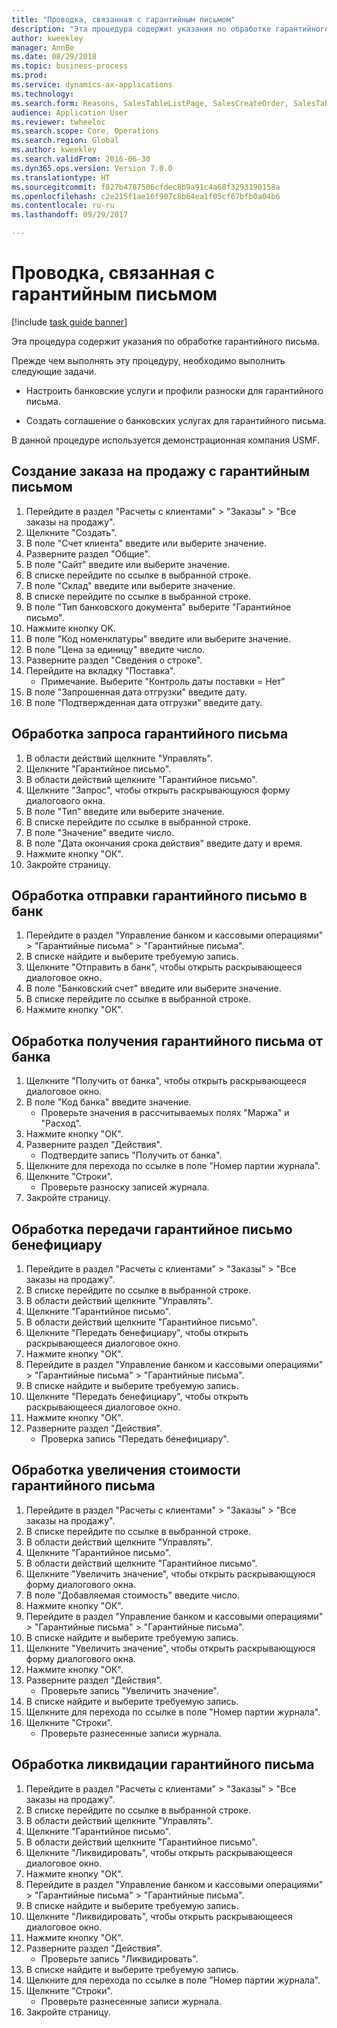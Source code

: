 ```yaml
--- 
title: "Проводка, связанная с гарантийным письмом"
description: "Эта процедура содержит указания по обработке гарантийного письма."
author: kweekley
manager: AnnBe
ms.date: 08/29/2018
ms.topic: business-process
ms.prod: 
ms.service: dynamics-ax-applications
ms.technology: 
ms.search.form: Reasons, SalesTableListPage, SalesCreateOrder, SalesTable, BankLGRequestForm, BankLGRequestFormRequest, BankLGGuarantee, BankLGFormSubmitToBank, BankDocumentAgreementLineLookup, BankLGFormReceiveFromBank, LedgerJournalTable, LedgerJournalTransDaily, BankLGRequestFormGiveToBeneficiary, BankLGFormGiveToBeneficiary, BankLGRequestFormIncreaseValue, BankLGFormIncreaseValue, BankLGRequestFormLiquidate, BankLGFormLiquidate
audience: Application User
ms.reviewer: twheeloc
ms.search.scope: Core, Operations
ms.search.region: Global
ms.author: kweekley
ms.search.validFrom: 2016-06-30
ms.dyn365.ops.version: Version 7.0.0
ms.translationtype: HT
ms.sourcegitcommit: f827b4787506cfdec8b9a91c4a68f3293190158a
ms.openlocfilehash: c2e215f1ae16f907c8b64ea1f05cf67bfb0a04b6
ms.contentlocale: ru-ru
ms.lasthandoff: 09/29/2017

---
```

# <a name="letter-of-guarantee-transaction"></a>Проводка, связанная с гарантийным письмом

[!include [task guide banner](../../includes/task-guide-banner.md)]

Эта процедура содержит указания по обработке гарантийного письма.



Прежде чем выполнять эту процедуру, необходимо выполнить следующие задачи.

- Настроить банковские услуги и профили разноски для гарантийного письма.

- Создать соглашение о банковских услугах для гарантийного письма.



В данной процедуре используется демонстрационная компания USMF.


## <a name="create-sales-order-with-letter-of-guarantee"></a>Создание заказа на продажу с гарантийным письмом
1. Перейдите в раздел "Расчеты с клиентами" > "Заказы" > "Все заказы на продажу".
2. Щелкните "Создать".
3. В поле "Счет клиента" введите или выберите значение.
4. Разверните раздел "Общие".
5. В поле "Сайт" введите или выберите значение.
6. В списке перейдите по ссылке в выбранной строке.
7. В поле "Склад" введите или выберите значение.
8. В списке перейдите по ссылке в выбранной строке.
9. В поле "Тип банковского документа" выберите "Гарантийное письмо".
10. Нажмите кнопку OK.
11. В поле "Код номенклатуры" введите или выберите значение.
12. В поле "Цена за единицу" введите число.
13. Разверните раздел "Сведения о строке".
14. Перейдите на вкладку "Поставка".
    * Примечание. Выберите "Контроль даты поставки = Нет"  
15. В поле "Запрошенная дата отгрузки" введите дату.
16. В поле "Подтвержденная дата отгрузки" введите дату.

## <a name="process-letter-of-guaranteerequest"></a>Обработка запроса гарантийного письма
1. В области действий щелкните "Управлять".
2. Щелкните "Гарантийное письмо".
3. В области действий щелкните "Гарантийное письмо".
4. Щелкните "Запрос", чтобы открыть раскрывающуюся форму диалогового окна.
5. В поле "Тип" введите или выберите значение.
6. В списке перейдите по ссылке в выбранной строке.
7. В поле "Значение" введите число.
8. В поле "Дата окончания срока действия" введите дату и время.
9. Нажмите кнопку "OК".
10. Закройте страницу.

## <a name="process-letter-of-guaranteesubmit-to-bank"></a>Обработка отправки гарантийного письмо в банк
1. Перейдите в раздел "Управление банком и кассовыми операциями" > "Гарантийные письма" > "Гарантийные письма".
2. В списке найдите и выберите требуемую запись.
3. Щелкните "Отправить в банк", чтобы открыть раскрывающееся диалоговое окно.
4. В поле "Банковский счет" введите или выберите значение.
5. В списке перейдите по ссылке в выбранной строке.
6. Нажмите кнопку "OК".

## <a name="process-letter-of-guaranteereceive-from-bank"></a>Обработка получения гарантийного письма от банка
1. Щелкните "Получить от банка", чтобы открыть раскрывающееся диалоговое окно.
2. В поле "Код банка" введите значение.
    * Проверьте значения в рассчитываемых полях "Маржа" и "Расход".  
3. Нажмите кнопку "OК".
4. Разверните раздел "Действия".
    * Подтвердите запись "Получить от банка".  
5. Щелкните для перехода по ссылке в поле "Номер партии журнала".
6. Щелкните "Строки".
    * Проверьте разноску записей журнала.  
7. Закройте страницу.

## <a name="process-letter-of-guaranteegive-to-beneficiary"></a>Обработка передачи гарантийное письмо бенефициару
1. Перейдите в раздел "Расчеты с клиентами" > "Заказы" > "Все заказы на продажу".
2. В списке перейдите по ссылке в выбранной строке.
3. В области действий щелкните "Управлять".
4. Щелкните "Гарантийное письмо".
5. В области действий щелкните "Гарантийное письмо".
6. Щелкните "Передать бенефициару", чтобы открыть раскрывающееся диалоговое окно.
7. Нажмите кнопку "OК".
8. Перейдите в раздел "Управление банком и кассовыми операциями" > "Гарантийные письма" > "Гарантийные письма".
9. В списке найдите и выберите требуемую запись.
10. Щелкните "Передать бенефициару", чтобы открыть раскрывающееся диалоговое окно.
11. Нажмите кнопку "OК".
12. Разверните раздел "Действия".
    * Проверка запись "Передать бенефициару".  

## <a name="process-letter-of-guaranteeincrease-value"></a>Обработка увеличения стоимости гарантийного письма
1. Перейдите в раздел "Расчеты с клиентами" > "Заказы" > "Все заказы на продажу".
2. В списке перейдите по ссылке в выбранной строке.
3. В области действий щелкните "Управлять".
4. Щелкните "Гарантийное письмо".
5. В области действий щелкните "Гарантийное письмо".
6. Щелкните "Увеличить значение", чтобы открыть раскрывающуюся форму диалогового окна.
7. В поле "Добавляемая стоимость" введите число.
8. Нажмите кнопку "OК".
9. Перейдите в раздел "Управление банком и кассовыми операциями" > "Гарантийные письма" > "Гарантийные письма".
10. В списке найдите и выберите требуемую запись.
11. Щелкните "Увеличить значение", чтобы открыть раскрывающуюся форму диалогового окна.
12. Нажмите кнопку "OК".
13. Разверните раздел "Действия".
    * Проверьте запись "Увеличить значение".  
14. В списке найдите и выберите требуемую запись.
15. Щелкните для перехода по ссылке в поле "Номер партии журнала".
16. Щелкните "Строки".
    * Проверьте разнесенные записи журнала.  

## <a name="process-letter-of-guaranteeliquidate"></a>Обработка ликвидации гарантийного письма
1. Перейдите в раздел "Расчеты с клиентами" > "Заказы" > "Все заказы на продажу".
2. В списке перейдите по ссылке в выбранной строке.
3. В области действий щелкните "Управлять".
4. Щелкните "Гарантийное письмо".
5. В области действий щелкните "Гарантийное письмо".
6. Щелкните "Ликвидировать", чтобы открыть раскрывающееся диалоговое окно.
7. Нажмите кнопку "OК".
8. Перейдите в раздел "Управление банком и кассовыми операциями" > "Гарантийные письма" > "Гарантийные письма".
9. В списке найдите и выберите требуемую запись.
10. Щелкните "Ликвидировать", чтобы открыть раскрывающееся диалоговое окно.
11. Нажмите кнопку "OК".
12. Разверните раздел "Действия".
    * Проверьте запись "Ликвидировать".  
13. В списке найдите и выберите требуемую запись.
14. Щелкните для перехода по ссылке в поле "Номер партии журнала".
15. Щелкните "Строки".
    * Проверьте разнесенные записи журнала.  
16. Закройте страницу.


